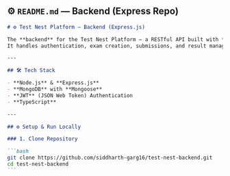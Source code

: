 ## ⚙️ `README.md` — Backend (Express Repo)

````markdown
# ⚙️ Test Nest Platform — Backend (Express.js)

The **backend** for the Test Nest Platform — a RESTful API built with **Node.js**, **Express.js**, and **MongoDB**.  
It handles authentication, exam creation, submissions, and result management for teachers and students.

---

## 🛠️ Tech Stack

- **Node.js** & **Express.js**
- **MongoDB** with **Mongoose**
- **JWT** (JSON Web Token) Authentication
- **TypeScript**

---

## ⚙️ Setup & Run Locally

### 1. Clone Repository

```bash
git clone https://github.com/siddharth-garg16/test-nest-backend.git
cd test-nest-backend
```
````
